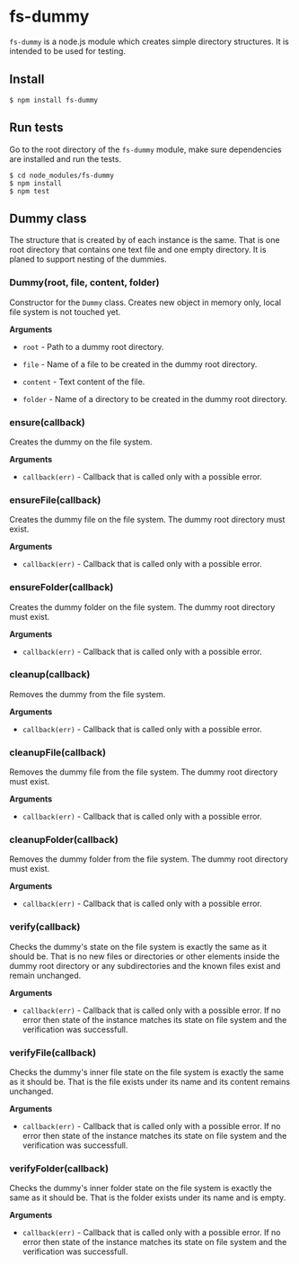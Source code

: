 # fs-dummy
`fs-dummy` is a node.js module which creates simple directory structures. It is intended to be used for testing.

Install
-------
    $ npm install fs-dummy

Run tests
---------
Go to the root directory of the `fs-dummy` module, make sure dependencies are installed and run the tests.

    $ cd node_modules/fs-dummy
    $ npm install
    $ npm test

Dummy class
-----------
The structure that is created by of each instance is the same. That is one root directory that contains one text file and one empty directory. It is planed to support nesting of the dummies.

### Dummy(root, file, content, folder)
Constructor for the `Dummy` class. Creates new object in memory only, local file system is not touched yet.

__Arguments__
* `root` - Path to a dummy root directory.

* `file` - Name of a file to be created in the dummy root directory.

* `content` - Text content of the file.

* `folder` - Name of a directory to be created in the dummy root directory.

### ensure(callback)
Creates the dummy on the file system.

__Arguments__
* `callback(err)` - Callback that is called only with a possible error.

### ensureFile(callback)
Creates the dummy file on the file system. The dummy root directory must exist.

__Arguments__
* `callback(err)` - Callback that is called only with a possible error.

### ensureFolder(callback)
Creates the dummy folder on the file system. The dummy root directory must exist.

__Arguments__
* `callback(err)` - Callback that is called only with a possible error.

### cleanup(callback)
Removes the dummy from the file system.

__Arguments__
* `callback(err)` - Callback that is called only with a possible error.

### cleanupFile(callback)
Removes the dummy file from the file system. The dummy root directory must exist.

__Arguments__
* `callback(err)` - Callback that is called only with a possible error.

### cleanupFolder(callback)
Removes the dummy folder from the file system. The dummy root directory must exist.

__Arguments__
* `callback(err)` - Callback that is called only with a possible error.

### verify(callback)
Checks the dummy's state on the file system is exactly the same as it should be. That is no new files or directories or other elements inside the dummy root directory or any subdirectories and the known files exist and remain unchanged.

__Arguments__
* `callback(err)` - Callback that is called only with a possible error. If no error then state of the instance matches its state on file system and the verification was successfull.

### verifyFile(callback)
Checks the dummy's inner file state on the file system is exactly the same as it should be. That is the file exists under its name and its content remains unchanged.

__Arguments__
* `callback(err)` - Callback that is called only with a possible error. If no error then state of the instance matches its state on file system and the verification was successfull.

### verifyFolder(callback)
Checks the dummy's inner folder state on the file system is exactly the same as it should be. That is the folder exists under its name and is empty.

__Arguments__
* `callback(err)` - Callback that is called only with a possible error. If no error then state of the instance matches its state on file system and the verification was successfull.
